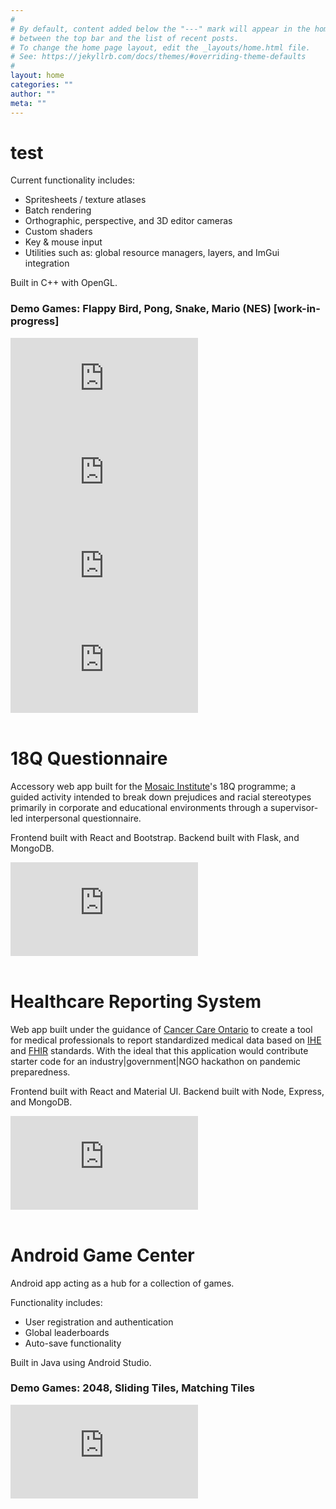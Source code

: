 ```yaml
---
#
# By default, content added below the "---" mark will appear in the home page
# between the top bar and the list of recent posts.
# To change the home page layout, edit the _layouts/home.html file.
# See: https://jekyllrb.com/docs/themes/#overriding-theme-defaults
#
layout: home
categories: ""
author: ""
meta: ""
---
```


# test

Current functionality includes:
- Spritesheets / texture atlases
- Batch rendering
- Orthographic, perspective, and 3D editor cameras
- Custom shaders
- Key & mouse input
- Utilities such as: global resource managers, layers, and ImGui integration  

Built in C++ with OpenGL.  

### Demo Games: Flappy Bird, Pong, Snake, Mario (NES) [work-in-progress]

<div class="container-grid-item">
<iframe class="iframe-grid-item"
src="https://www.youtube.com/embed/2Vwtmy4GRGw"
frameborder="0"
allow="accelerometer; autoplay; encrypted-media; gyroscope; picture-in-picture"
allowfullscreen></iframe>

<iframe class="iframe-grid-item"
src="https://www.youtube.com/embed/BSkzqy66ELY"
frameborder="0"
allow="accelerometer; autoplay; encrypted-media; gyroscope; picture-in-picture"
allowfullscreen></iframe>
</div>
<div class="container-grid-item">
<iframe class="iframe-grid-item"
src="https://www.youtube.com/embed/vh3uvpjn_WI"
frameborder="0"
allow="accelerometer; autoplay; encrypted-media; gyroscope; picture-in-picture"
allowfullscreen></iframe>

<iframe class="iframe-grid-item"
src="https://www.youtube.com/embed/5sJ_59Jnvuw"
frameborder="0"
allow="accelerometer; autoplay; encrypted-media; gyroscope; picture-in-picture"
allowfullscreen></iframe>
</div>
<br>

# 18Q Questionnaire

Accessory web app built for the [Mosaic Institute](https://www.mosaicinstitute.ca/)'s 18Q programme; a guided activity intended to break down prejudices and racial stereotypes primarily in corporate and educational environments through a supervisor-led interpersonal questionnaire.  

Frontend built with React and Bootstrap. Backend built with Flask, and MongoDB.  

<div class="container-single-item">
<iframe class="iframe-item"
src="https://www.youtube.com/embed/tRjQSbco6XU"
frameborder="0"
allow="accelerometer; autoplay; encrypted-media; gyroscope; picture-in-picture"
allowfullscreen></iframe>
</div>
<br>

# Healthcare Reporting System

Web app built under the guidance of [Cancer Care Ontario](https://www.mosaicinstitute.ca/) to create a tool for medical professionals to report standardized medical data based on [IHE](https://www.ihe.net/) and [FHIR](http://hl7.org/fhir/) standards. With the ideal that this application would contribute starter code for an industry\|government\|NGO hackathon on pandemic preparedness.  

Frontend built with React and Material UI. Backend built with Node, Express, and MongoDB.  

<div class="container-single-item">
<iframe class="iframe-item"
src="https://www.youtube.com/embed/BS0dOUUtcrA"
frameborder="0"
allow="accelerometer; autoplay; encrypted-media; gyroscope; picture-in-picture"
allowfullscreen></iframe>
</div>
<br>

# Android Game Center

Android app acting as a hub for a collection of games.  

Functionality includes:
- User registration and authentication
- Global leaderboards
- Auto-save functionality

Built in Java using Android Studio.

### Demo Games: 2048, Sliding Tiles, Matching Tiles

<div class="container-single-item">
<iframe class="iframe-item"
src="https://www.youtube.com/embed/d6J3kGulOCE"
frameborder="0"
allow="accelerometer; autoplay; encrypted-media; gyroscope; picture-in-picture"
allowfullscreen></iframe>
</div>